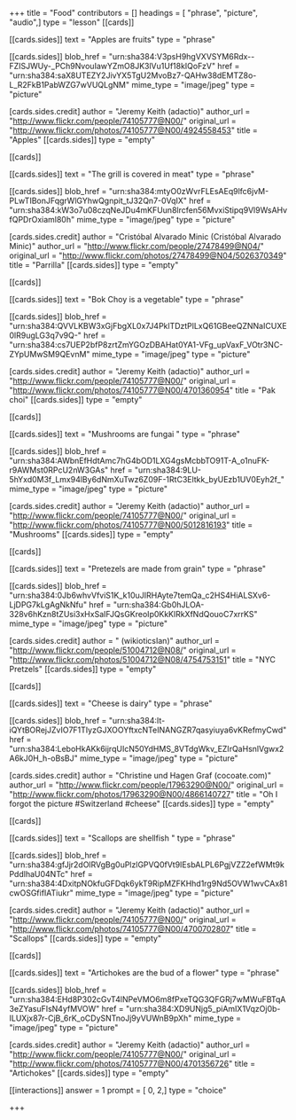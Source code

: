 +++
title = "Food"
contributors = []
headings = [ "phrase", "picture", "audio",]
type = "lesson"
[[cards]]

[[cards.sides]]
text = "Apples are fruits"
type = "phrase"

[[cards.sides]]
blob_href = "urn:sha384:V3psH9hgVXVSYM6Rdx--FZISJWUy-_PCh9NvouIawYZmO8JK3lVu1Uf18kIQoFzV"
href = "urn:sha384:saX8UTEZY2JivYX5TgU2MvoBz7-QAHw38dEMTZ8o-L_R2FkB1PabWZG7wVUQLgNM"
mime_type = "image/jpeg"
type = "picture"

[cards.sides.credit]
author = "Jeremy Keith (adactio)"
author_url = "http://www.flickr.com/people/74105777@N00/"
original_url = "http://www.flickr.com/photos/74105777@N00/4924558453"
title = "Apples"
[[cards.sides]]
type = "empty"

[[cards]]

[[cards.sides]]
text = "The grill is covered in meat"
type = "phrase"

[[cards.sides]]
blob_href = "urn:sha384:mtyO0zWvrFLEsAEq9lfc6jvM-PLwTIBonJFqgrWlGYhwQgnpit_tJ32Qn7-0VqIX"
href = "urn:sha384:kW3o7u08czqNeJDu4mKFUun8lrcfen56MvxiStipq9Vl9WsAHvfQPDrOxiaml80h"
mime_type = "image/jpeg"
type = "picture"

[cards.sides.credit]
author = "Cristóbal Alvarado Minic (Cristóbal Alvarado Minic)"
author_url = "http://www.flickr.com/people/27478499@N04/"
original_url = "http://www.flickr.com/photos/27478499@N04/5026370349"
title = "Parrilla"
[[cards.sides]]
type = "empty"

[[cards]]

[[cards.sides]]
text = "Bok Choy is a vegetable"
type = "phrase"

[[cards.sides]]
blob_href = "urn:sha384:QVVLKBW3xGjFbgXL0x7J4PklTDztPlLxQ61GBeeQZNNaICUXE0lR9ugLG3q7v9Q-"
href = "urn:sha384:cs7UEP2bfP8zrtZmYGOzDBAHat0YA1-VFg_upVaxF_VOtr3NC-ZYpUMwSM9QEvnM"
mime_type = "image/jpeg"
type = "picture"

[cards.sides.credit]
author = "Jeremy Keith (adactio)"
author_url = "http://www.flickr.com/people/74105777@N00/"
original_url = "http://www.flickr.com/photos/74105777@N00/4701360954"
title = "Pak choi"
[[cards.sides]]
type = "empty"

[[cards]]

[[cards.sides]]
text = "Mushrooms are fungai "
type = "phrase"

[[cards.sides]]
blob_href = "urn:sha384:AWbnEfHdtAmc7hG4bOD1LXG4gsMcbbTO91T-A_o1nuFK-r9AWMst0RPcU2nW3GAs"
href = "urn:sha384:9LU-5hYxd0M3f_Lmx94lBy6dNmXuTwz6Z09F-1RtC3Eltkk_byUEzb1UV0Eyh2f_"
mime_type = "image/jpeg"
type = "picture"

[cards.sides.credit]
author = "Jeremy Keith (adactio)"
author_url = "http://www.flickr.com/people/74105777@N00/"
original_url = "http://www.flickr.com/photos/74105777@N00/5012816193"
title = "Mushrooms"
[[cards.sides]]
type = "empty"

[[cards]]

[[cards.sides]]
text = "Pretezels are made from grain"
type = "phrase"

[[cards.sides]]
blob_href = "urn:sha384:0Jb6whvVfviS1K_k10uJIRHAyte7temQa_c2HS4HiALSXv6-LjDPG7kLgAgNkNfu"
href = "urn:sha384:Gb0hJLOA-328v6hKzn8tZUsi3xHxSaIFJQsGKreoIp0KkKlRkXfNdQouoC7xrrKS"
mime_type = "image/jpeg"
type = "picture"

[cards.sides.credit]
author = " (wikioticsIan)"
author_url = "http://www.flickr.com/people/51004712@N08/"
original_url = "http://www.flickr.com/photos/51004712@N08/4754753151"
title = "NYC Pretzels"
[[cards.sides]]
type = "empty"

[[cards]]

[[cards.sides]]
text = "Cheese is dairy"
type = "phrase"

[[cards.sides]]
blob_href = "urn:sha384:It-iQYtBORejJZvIO7F1TIyzGJXOOYftxcNTeINANGZR7qasyiuya6vKRefmyCwd"
href = "urn:sha384:LeboHkAKk6ijrqUIcN50YdHMS_8VTdgWkv_EZIrQaHsnlVgwx2A6kJ0H_h-oBsBJ"
mime_type = "image/jpeg"
type = "picture"

[cards.sides.credit]
author = "Christine und Hagen Graf (cocoate.com)"
author_url = "http://www.flickr.com/people/17963290@N00/"
original_url = "http://www.flickr.com/photos/17963290@N00/4866140727"
title = "Oh I forgot the picture #Switzerland #cheese"
[[cards.sides]]
type = "empty"

[[cards]]

[[cards.sides]]
text = "Scallops are shellfish "
type = "phrase"

[[cards.sides]]
blob_href = "urn:sha384:gfJjr2dOlRVgBg0uPlzlGPVQ0fVt9IEsbALPL6PgjVZZ2efWMt9kPddlhaU04NTc"
href = "urn:sha384:4DxitpNOkfuGFDqk6ykT9RipMZFKHhd1rg9Nd5OVW1wvCAx81cwOSGfifIATiukr"
mime_type = "image/jpeg"
type = "picture"

[cards.sides.credit]
author = "Jeremy Keith (adactio)"
author_url = "http://www.flickr.com/people/74105777@N00/"
original_url = "http://www.flickr.com/photos/74105777@N00/4700702807"
title = "Scallops"
[[cards.sides]]
type = "empty"

[[cards]]

[[cards.sides]]
text = "Artichokes are the bud of a flower"
type = "phrase"

[[cards.sides]]
blob_href = "urn:sha384:EHd8P302cGvT4lNPeVMO6m8fPxeTQG3QFGRj7wMWuFBTqA3eZYasuFIsN4yfMVOW"
href = "urn:sha384:XD9UNjg5_piAmIX1VqzOj0b-ILUXjx87r-CjB_6rK_oCDySNTnoJj9yVUWnB9pXh"
mime_type = "image/jpeg"
type = "picture"

[cards.sides.credit]
author = "Jeremy Keith (adactio)"
author_url = "http://www.flickr.com/people/74105777@N00/"
original_url = "http://www.flickr.com/photos/74105777@N00/4701356726"
title = "Artichokes"
[[cards.sides]]
type = "empty"

[[interactions]]
answer = 1
prompt = [ 0, 2,]
type = "choice"

+++
